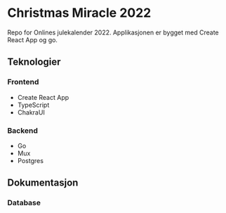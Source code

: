 # Christmas Miracle 2022

Repo for Onlines julekalender 2022. Applikasjonen er bygget med Create React App og go.

## Teknologier

### Frontend

- Create React App
- TypeScript
- ChakraUI

### Backend

- Go
- Mux
- Postgres

## Dokumentasjon

### Database
